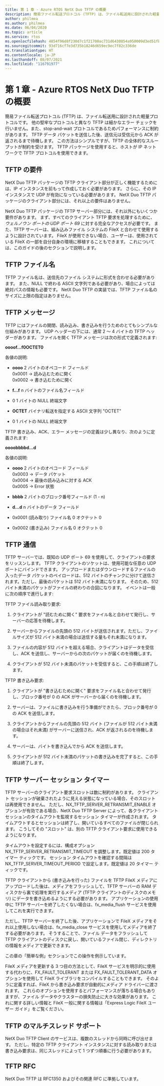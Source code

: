 ```yaml
---
title: 第 1 章 - Azure RTOS NetX Duo TFTP の概要
description: 簡易ファイル転送プロトコル (TFTP) は、ファイル転送用に設計された軽量プロトコルです。
author: philmea
ms.author: philmea
ms.date: 06/04/2020
ms.topic: article
ms.service: rtos
ms.openlocfilehash: 4854f96d8f230d7c1f21700ac731d6430854a950009d3ed51fbf90d37885f255
ms.sourcegitcommit: 93d716cf7e3d735b18246d659ec9ec7f82c336de
ms.translationtype: HT
ms.contentlocale: ja-JP
ms.lasthandoff: 08/07/2021
ms.locfileid: "116791977"
---
```

# <a name="chapter-1---introduction-to-azure-rtos-netx-duo-tftp"></a>第 1 章 - Azure RTOS NetX Duo TFTP の概要 

簡易ファイル転送プロトコル (TFTP) は、ファイル転送用に設計された軽量プロトコルです。 他の堅牢なプロトコルと異なり TFTP は細かなエラー チェックを行いません。また、stop-and-wait プロトコルであるためパフォーマンスに制約があります。 TFTP データ パケットを送信した後、送信元は受信元から ACK が返されるまで待機します。 この方法はシンプルですが、TFTP の全体的なスループットが制約を受けます。 TFTP パッケージを使用すると、ホストが IP ネットワークで TFTP プロトコルを使用できます。

## <a name="tftp-requirements"></a>TFTP の要件

NetX Duo TFTP パッケージの TFTP クライアント部分が正しく機能するためには、IP インスタンスを前もって作成しておく必要があります。 さらに、その IP インスタンスで UDP が有効になっている必要があります。 NetX Duo TFTP パッケージのクライアント部分には、それ以上の要件はありません。

NetX Duo TFTP パッケージの TFTP サーバー部分には、それ以外にもいくつか要件があります。 まず、すべてのクライアント TFTP 要求を処理するために、*ウェルノウン ポートの UDP ポート 69* に対する完全なアクセスが必要です。 また、TFTP サーバーは、組み込みファイル システムの FileX と合わせて使用するように設計されています。 FileX が使用できない場合、ユーザーは、使用されている FileX の一部を自分自身の環境に移植することもできます。 これについては、このガイドの後のセクションで説明します。

## <a name="tftp-file-names"></a>TFTP ファイル名 

TFTP ファイル名は、送信先のファイル システムに形式を合わせる必要があります。 また、NULL で終わる ASCII 文字列である必要があり、場合によっては絶対パスの情報も必要です。 NetX Duo TFTP の実装では、TFTP ファイル名のサイズに上限の指定はありません。

## <a name="tftp-messages"></a>TFTP メッセージ

TFTP にはファイルの開閉、読み込み、書き込みを行うためのとてもシンプルな仕組みがあります。 UDP ヘッダーの下には、通常 2 ～ 4 バイトの TFTP ヘッダーがあります。 ファイルを開く TFTP メッセージは次の形式で定義されます:

**oooof…f0OCTET0**

各値の説明:

- **oooo** 2 バイトのオペコード フィールド  
0x0001 -> 読み込むために開く  
0x0002 -> 書き込むために開く

- **f…f** n バイトのファイル名フィールド

- 0  1 バイトの NULL 終端文字

- **OCTET** バイナリ転送を指定する ASCII 文字列 "OCTET"

- 0  1 バイトの NULL 終端文字

TFTP 書き込み、ACK、エラー メッセージの定義は少し異なり、次のように定義されます:

**oooobbbbd…d**

各値の説明:

- **oooo** 2 バイトのオペコード フィールド  
0x0003 -> データ パケット  
0x0004 -> 最後の読み込みに対する ACK  
0x0005 -> Error 状態  

- **bbbb** 2 バイトのブロック番号フィールド (1 - n)

- **d…d** n バイトのデータ フィールド


- 0x0001 (読み取り) ファイル名 0 オクテット 0

- 0x0002 (書き込み) ファイル名 0 オクテット 0

## <a name="tftp-communication"></a>TFTP 通信

TFTP サーバーでは、既知の UDP ポート 69 を使用して、クライアントの要求をリッスンします。 TFTP クライアントのソケットは、使用可能な任意の UDP ポートにバインドできます。 アップロードまたはダウンロードするファイルの入ったデータ パケットのペイロードは、512 バイトのチャンクに分けて送信されます。ただし、最後のパケットは 512 バイト未満になります。 そのため、512 バイト未満のパケットがファイルの終わりの合図になります。 イベントは一般に次の順序で進行します:

TFTP ファイル読み取り要求:

1.  クライアントが "読むために開く" 要求をファイル名と合わせて発行し、サーバーの応答を待機します。

2.  サーバーからファイルの先頭の 512 バイトが送信されます。ただし、ファイルサイズが 512 バイト未満の場合は送信する量もそれ未満になります。

3.  ファイルの内容が 512 バイトを超える場合、クライアントはデータを受信し、ACK を送信し、サーバーからの次のパケットが届くのを待機します。

4.  クライアントが 512 バイト未満のパケットを受信すると、この手順は終了します。

TFTP 書き込み要求:

1.  クライアントが "書き込むために開く" 要求をファイル名と合わせて発行し、ブロック番号が 0 の ACK がサーバーから届くのを待機します。

2.  サーバーは、ファイルに書き込みを行う準備ができたら、ブロック番号が 0 の ACK を送信します。

3.  クライアントからファイルの先頭の 512 バイト (ファイルが 512 バイト未満の場合はそれ未満) がサーバーに送信され、ACK が返されるのを待機します。

4.  サーバーは、バイトを書き込んでから ACK を送信します。

5.  クライアントが 512 バイト未満のパケットの書き込みを完了すると、この手順は終了します。
 

## <a name="tftp-server-session-timer"></a>TFTP サーバー セッション タイマー

TFTP サーバーのクライアント要求スロットは数に制約があります。 クライアント セッションが破棄されたように見える状態になっている場合、そのスロットは再使用できません。 ただし、NX_TFTP_SERVER_RETRANSMIT_ENABLE オプションが有効である場合、NetX Duo TFTP Server によって、各クライアント セッションのタイムアウトを監視するセッション タイマーが作成されます。 タイムアウトするとセッションは終了し、開いているすべてのファイルが閉じられます。 こうしてその "スロット" は、別の TFTP クライアント要求に使用できるようになります。

タイムアウトを設定するには、構成オプション NX_TFTP_SERVER_RETRANSMIT_TIMEOUT を調整します。既定値は 200 タイマー ティックです。 セッション タイムアウトを確認する間隔は NX_TFTP_SERVER_TIMEOUT_PERIOD で設定します。既定値は 20 タイマー ティックです。

TFTP クライアントから (書き込みを行った) ファイルを TFTP FileX メディアにアップロードした後は、メディアをフラッシュして、TFTP サーバーの RAM ディスクから裏で処理を実行するメディア (TFTP クライアントのディスクのメモリ) にデータを書き込めるようにする必要があります。 アプリケーションの使用中に TFTP サーバーを終了したくない場合は、fx_media_flush サービスを使用してこれを実行できます。

ただし、TFTP サーバーを終了した後、アプリケーションで FileX メディアをそれ以上使用しない場合は、fx_media_close サービスを使用してメディアを終了する必要があります。 そうすることで、ファイル データをフラッシュして TFTP クライアントのディスクに戻し、開いているファイル閉じ、ディレクトリの情報をメディアで更新できます。

この章の「簡単な例」セクションでこの操作を例示しています。

FileX メディアを更新する 3 つ目の方法として、FileX サービスを明示的に使用する代わりに、FX_FAULT_TOLERANT または FX_FAULT_TOLERANT_DATA オプションを使用して FileX ライブラリをコンパイルすることもできます。 そのように定義すれば、FileX から書き込み要求が自動的にメディア ドライバーに渡されます。 これらのオプションを使用するとパフォーマンスが落ちる場合もありますが、ファイル データやクラスターの損失防止に大きな効果があります。 これに関する詳しい情報と FileX 一般に関する情報は「Express Logic FileX ユーザー ガイド」をご覧ください。

## <a name="tftp-multi-thread-support"></a>TFTP のマルチスレッド サポート

NetX Duo TFTP Client のサービスは、複数のスレッドから同時に呼び出せます。 ただし、特定の TFTP クライアント インスタンスに対する読み取りまたは書き込み要求は、同じスレッドによって 1 つずつ順番に行う必要があります。

## <a name="tftp-rfcs"></a>TFTP RFC

NetX Duo TFTP は RFC1350 およびその関連 RFC に準拠しています。

